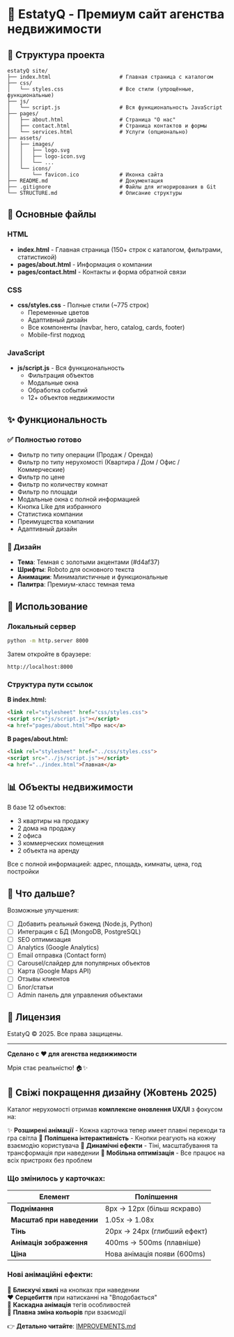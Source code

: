 # 🏢 EstatyQ - Премиум сайт агенства недвижимости

## 📁 Структура проекта

```
estatyQ site/
├── index.html                      # Главная страница с каталогом
├── css/
│   └── styles.css                  # Все стили (упрощённые, функциональные)
├── js/
│   └── script.js                   # Вся функциональность JavaScript
├── pages/
│   ├── about.html                  # Страница "О нас"
│   ├── contact.html                # Страница контактов и формы
│   └── services.html               # Услуги (опционально)
├── assets/
│   ├── images/
│   │   ├── logo.svg
│   │   ├── logo-icon.svg
│   │   └── ...
│   └── icons/
│       └── favicon.ico             # Иконка сайта
├── README.md                       # Документация
├── .gitignore                      # Файлы для игнорирования в Git
└── STRUCTURE.md                    # Описание структуры

```

## 🎯 Основные файлы

### HTML
- **index.html** - Главная страница (150+ строк с каталогом, фильтрами, статистикой)
- **pages/about.html** - Информация о компании
- **pages/contact.html** - Контакты и форма обратной связи

### CSS
- **css/styles.css** - Полные стили (~775 строк)
  - Переменные цветов
  - Адаптивный дизайн
  - Все компоненты (navbar, hero, catalog, cards, footer)
  - Mobile-first подход

### JavaScript
- **js/script.js** - Вся функциональность
  - Фильтрация объектов
  - Модальные окна
  - Обработка событий
  - 12+ объектов недвижимости

## ✨ Функциональность

### ✅ Полностью готово
- Фильтр по типу операции (Продаж / Оренда)
- Фильтр по типу нерухомості (Квартира / Дом / Офис / Коммерческие)
- Фильтр по цене
- Фильтр по количеству комнат
- Фильтр по площади
- Модальные окна с полной информацией
- Кнопка Like для избранного
- Статистика компании
- Преимущества компании
- Адаптивный дизайн

### 🎨 Дизайн
- **Тема**: Темная с золотыми акцентами (#d4af37)
- **Шрифты**: Roboto для основного текста
- **Анимации**: Минималистичные и функциональные
- **Палитра**: Премиум-класс темная тема

## 🚀 Использование

### Локальный сервер
```bash
python -m http.server 8000
```

Затем откройте в браузере:
```
http://localhost:8000
```

### Структура пути ссылок

**В index.html:**
```html
<link rel="stylesheet" href="css/styles.css">
<script src="js/script.js"></script>
<a href="pages/about.html">Про нас</a>
```

**В pages/about.html:**
```html
<link rel="stylesheet" href="../css/styles.css">
<script src="../js/script.js"></script>
<a href="../index.html">Главная</a>
```

## 📊 Объекты недвижимости

В базе 12 объектов:
- 3 квартиры на продажу
- 2 дома на продажу
- 2 офиса
- 3 коммерческих помещения
- 2 объекта на аренду

Все с полной информацией: адрес, площадь, кимнаты, цена, год постройки

## 🔧 Что дальше?

Возможные улучшения:
- [ ] Добавить реальный бэкенд (Node.js, Python)
- [ ] Интеграция с БД (MongoDB, PostgreSQL)
- [ ] SEO оптимизация
- [ ] Analytics (Google Analytics)
- [ ] Email отправка (Contact form)
- [ ] Carousel/слайдер для популярных объектов
- [ ] Карта (Google Maps API)
- [ ] Отзывы клиентов
- [ ] Блог/статьи
- [ ] Admin панель для управления объектами

## 📝 Лицензия

EstatyQ © 2025. Все права защищены.

---

**Сделано с ❤️ для агенства недвижимости**

Мрія стає реальністю! 🏠✨

## 🎨 Свіжі покращення дизайну (Жовтень 2025)

Каталог нерухомості отримав **комплексне оновлення UX/UI** з фокусом на:

✨ **Розширені анімації** - Кожна карточка тепер имеет плавні переходи та гра світла
🎯 **Поліпшена інтерактивність** - Кнопки реагують на кожну взаємодію користувача
💫 **Динамічні ефекти** - Тіні, масштабування та трансформація при наведении
📱 **Мобільна оптимізація** - Все працює на всіх пристроях без проблем

### Що змінилось у карточках:

| Елемент | Поліпшення |
|---------|-----------|
| **Поднімання** | 8px → 12px (більш яскраво) |
| **Масштаб при наведении** | 1.05x → 1.08x |
| **Тінь** | 20px → 24px (глибший ефект) |
| **Анімація зображення** | 400ms → 500ms (плавніше) |
| **Ціна** | Нова анімація появи (600ms) |

### Нові анімаційні ефекти:

🌊 **Блискучі хвилі** на кнопках при наведении  
❤️ **Серцебиття** при натисканні на "Вподобається"  
🔄 **Каскадна анімація** тегів особливостей  
📍 **Плавна зміна кольорів** при взаємодії  

👉 **Детально читайте**: [IMPROVEMENTS.md](./IMPROVEMENTS.md)

